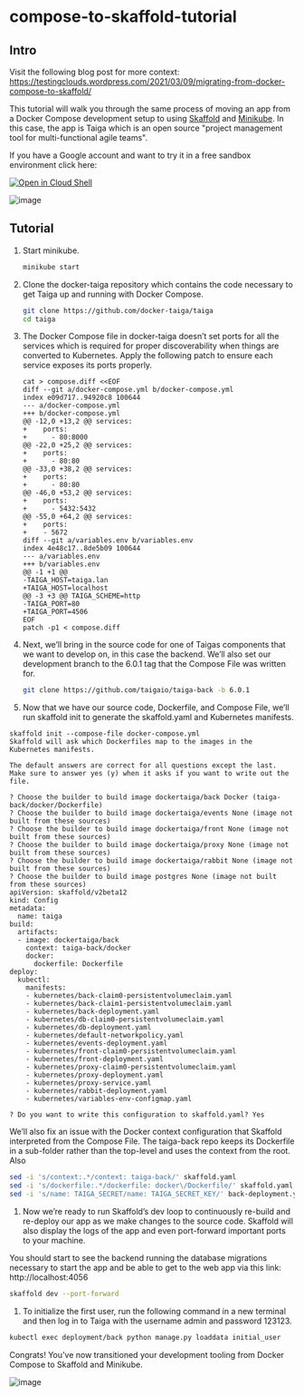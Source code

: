 # compose-to-skaffold-tutorial

## Intro

Visit the following blog post for more context:
https://testingclouds.wordpress.com/2021/03/09/migrating-from-docker-compose-to-skaffold/

This tutorial will walk you through the same process of moving an app from a Docker Compose development setup to using [Skaffold](https://skaffold.dev) and [Minikube](https://minikube.sigs.k8s.io/docs/). In this case, the app is Taiga which is an open source "project management tool for multi-functional agile teams".

If you have a Google account and want to try it in a free sandbox environment click here:

[![Open in Cloud Shell](https://gstatic.com/cloudssh/images/open-btn.svg)](https://ssh.cloud.google.com/cloudshell/editor?cloudshell_git_repo=https%3A%2F%2Fgithub.com%2Fviglesiasce%2Fcompose-to-skaffold-tutorial&cloudshell_workspace=.&cloudshell_tutorial=README.md)

![image](https://user-images.githubusercontent.com/410279/110428648-7a2d4380-805e-11eb-8744-8ded85136b5d.png)

## Tutorial

1. Start minikube.

    ```sh
    minikube start
    ```

1. Clone the docker-taiga repository which contains the code necessary to get Taiga up and running with Docker Compose.
 
    ```sh
    git clone https://github.com/docker-taiga/taiga
    cd taiga
    ```

1. The Docker Compose file in docker-taiga doesn’t set ports for all the services which is required for proper discoverability when things are converted to Kubernetes. Apply the following patch to ensure each service exposes its ports properly.

    ```shell
    cat > compose.diff <<EOF
    diff --git a/docker-compose.yml b/docker-compose.yml
    index e09d717..94920c8 100644
    --- a/docker-compose.yml
    +++ b/docker-compose.yml
    @@ -12,0 +13,2 @@ services:
    +    ports:
    +      - 80:8000
    @@ -22,0 +25,2 @@ services:
    +    ports:
    +      - 80:80
    @@ -33,0 +38,2 @@ services:
    +    ports:
    +      - 80:80
    @@ -46,0 +53,2 @@ services:
    +    ports:
    +      - 5432:5432
    @@ -55,0 +64,2 @@ services:
    +    ports:
    +    - 5672
    diff --git a/variables.env b/variables.env
    index 4e48c17..8de5b09 100644
    --- a/variables.env
    +++ b/variables.env
    @@ -1 +1 @@
    -TAIGA_HOST=taiga.lan
    +TAIGA_HOST=localhost
    @@ -3 +3 @@ TAIGA_SCHEME=http
    -TAIGA_PORT=80
    +TAIGA_PORT=4506
    EOF
    patch -p1 < compose.diff
    ```

1. Next, we’ll bring in the source code for one of Taigas components that we want to develop on, in this case the backend. We’ll also set our development branch to the 6.0.1 tag that the Compose File was written for.

    ```sh
    git clone https://github.com/taigaio/taiga-back -b 6.0.1
    ```

1. Now that we have our source code, Dockerfile, and Compose File, we’ll run skaffold init to generate the skaffold.yaml and Kubernetes manifests.

  ```
  skaffold init --compose-file docker-compose.yml
  Skaffold will ask which Dockerfiles map to the images in the Kubernetes manifests.

  The default answers are correct for all questions except the last. Make sure to answer yes (y) when it asks if you want to write out the file.

  ? Choose the builder to build image dockertaiga/back Docker (taiga-back/docker/Dockerfile)
  ? Choose the builder to build image dockertaiga/events None (image not built from these sources)
  ? Choose the builder to build image dockertaiga/front None (image not built from these sources)
  ? Choose the builder to build image dockertaiga/proxy None (image not built from these sources)
  ? Choose the builder to build image dockertaiga/rabbit None (image not built from these sources)
  ? Choose the builder to build image postgres None (image not built from these sources)
  apiVersion: skaffold/v2beta12
  kind: Config
  metadata:
    name: taiga
  build:
    artifacts:
    - image: dockertaiga/back
      context: taiga-back/docker
      docker:
        dockerfile: Dockerfile
  deploy:
    kubectl:
      manifests:
      - kubernetes/back-claim0-persistentvolumeclaim.yaml
      - kubernetes/back-claim1-persistentvolumeclaim.yaml
      - kubernetes/back-deployment.yaml
      - kubernetes/db-claim0-persistentvolumeclaim.yaml
      - kubernetes/db-deployment.yaml
      - kubernetes/default-networkpolicy.yaml
      - kubernetes/events-deployment.yaml
      - kubernetes/front-claim0-persistentvolumeclaim.yaml
      - kubernetes/front-deployment.yaml
      - kubernetes/proxy-claim0-persistentvolumeclaim.yaml
      - kubernetes/proxy-deployment.yaml
      - kubernetes/proxy-service.yaml
      - kubernetes/rabbit-deployment.yaml
      - kubernetes/variables-env-configmap.yaml

  ? Do you want to write this configuration to skaffold.yaml? Yes
  ```

  We’ll also fix an issue with the Docker context configuration that Skaffold interpreted from the Compose File. The taiga-back repo keeps its Dockerfile in a sub-folder rather than the top-level and uses the context from the root. Also

  ```sh
  sed -i 's/context:.*/context: taiga-back/' skaffold.yaml
  sed -i 's/dockerfile:.*/dockerfile: docker\/Dockerfile/' skaffold.yaml
  sed -i 's/name: TAIGA_SECRET/name: TAIGA_SECRET_KEY/' back-deployment.yaml
  ```

1. Now we’re ready to run Skaffold’s dev loop to continuously re-build and re-deploy our app as we make changes to the source code. Skaffold will also display the logs of the app and even port-forward important ports to your machine.

  You should start to see the backend running the database migrations necessary to start the app and be able to get to the web app via this link: http://localhost:4056

  ```sh
  skaffold dev --port-forward
  ```
  
1. To initialize the first user, run the following command in a new terminal and then log in to Taiga with the username admin and password 123123.

```sh
kubectl exec deployment/back python manage.py loaddata initial_user
```

Congrats! You’ve now transitioned your development tooling from Docker Compose to Skaffold and Minikube.

![image](https://user-images.githubusercontent.com/410279/110429760-3fc4a600-8060-11eb-8e25-bc2faa702c42.png)
